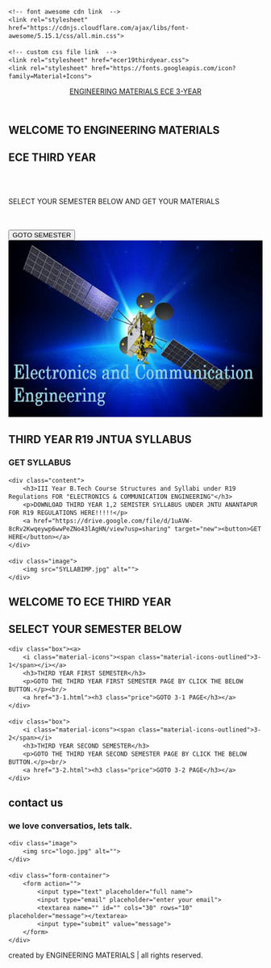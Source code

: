 <!DOCTYPE html>
<html lang="en">
<head>
    <meta charset="UTF-8">
    <meta name="viewport" content="width=device-width, initial-scale=1.0">
    <title>ECE THIRD YEAR R19</title>

    <!-- font awesome cdn link  -->
    <link rel="stylesheet" href="https://cdnjs.cloudflare.com/ajax/libs/font-awesome/5.15.1/css/all.min.css">

    <!-- custom css file link  -->
    <link rel="stylesheet" href="ecer19thirdyear.css">
	<link rel="stylesheet" href="https://fonts.googleapis.com/icon?family=Material+Icons">


</head>
<body>


<!-- header section starts  -->

<header>

<a href="#" class="logo"><i class="fas fa-graduation-cap"></i>ENGINEERING MATERIALS ECE 3-YEAR</a>



<!--<div class="fas fa-bars"></div> --> <!-- BARS -->
</header>

<!-- header section ends -->


<!-- home section starts  -->

<section class="home" id="home">
<div class="content">
    <h1>WELCOME TO ENGINEERING MATERIALS</h1>
    <h1>ECE THIRD YEAR</h1><br/><br/>
    <p>SELECT YOUR SEMESTER BELOW AND GET YOUR MATERIALS</p><br/><br/>
    <a href="#course"><button>GOTO SEMESTER</button></a>
</div>
<div class="box-container">
<!-- <img src="engineeringMaterials.png" height="350" width="600"></img>-->
<img src="ECE.jpg" height="350" width="600"></img>

</div>
</section>

<!-- home section ends -->

<!-- about section starts  -->


<section class="about" id="about">

<h1 class="heading">THIRD YEAR R19 JNTUA SYLLABUS</h1>
<h3 class="title">GET SYLLABUS</h3>

<div class="row">

    <div class="content">
        <h3>III Year B.Tech Course Structures and Syllabi under R19 Regulations FOR "ELECTRONICS & COMMUNICATION ENGINEERING"</h3>
        <p>DOWNLOAD THIRD YEAR 1,2 SEMISTER SYLLABUS UNDER JNTU ANANTAPUR FOR R19 REGULATIONS HERE!!!!!</p>
        <a href="https://drive.google.com/file/d/1uAVW-8cRv2Kwqeywp6wwPeZNo43lAgHN/view?usp=sharing" target="new"><button>GET HERE</button></a>
    </div>

    <div class="image">
        <img src="SYLLABIMP.jpg" alt="">
    </div>

</div>

</section>


<!-- about section ends -->

<!-- teacher section starts  

<section id="teacher" class="teacher">

<h1 class="heading">our teacher</h1>
<h3 class="title">meet professional trainers</h3>

<div class="card-container">

    <div class="card">
        <img src="images/img1.jpg" alt="">
        <h3>someone's name</h3>
        <p>i love teaching</p>
        <div class="icons">
            <a href="#" class="fab fa-facebook-f"></a>
            <a href="#" class="fab fa-twitter"></a>
            <a href="#" class="fab fa-instagram"></a>
            <a href="#" class="fab fa-github"></a>
        </div>
    </div>

    <div class="card">
        <img src="images/img2.jpg" alt="">
        <h3>someone's name</h3>
        <p>i love teaching</p>
        <div class="icons">
            <a href="#" class="fab fa-facebook-f"></a>
            <a href="#" class="fab fa-twitter"></a>
            <a href="#" class="fab fa-instagram"></a>
            <a href="#" class="fab fa-github"></a>
        </div>
    </div>

    <div class="card">
        <img src="images/img3.jpg" alt="">
        <h3>someone's name</h3>
        <p>i love teaching</p>
        <div class="icons">
            <a href="#" class="fab fa-facebook-f"></a>
            <a href="#" class="fab fa-twitter"></a>
            <a href="#" class="fab fa-instagram"></a>
            <a href="#" class="fab fa-github"></a>
        </div>
    </div>

    <div class="card">
        <img src="images/img4.jpg" alt="">
        <h3>someone's name</h3>
        <p>i love teaching</p>
        <div class="icons">
            <a href="#" class="fab fa-facebook-f"></a>
            <a href="#" class="fab fa-twitter"></a>
            <a href="#" class="fab fa-instagram"></a>
            <a href="#" class="fab fa-github"></a>
        </div>
    </div>

</div>


</section>

<!-- teacher section ends -->

<!-- course section starts  -->

<section id="course" class="course">

<h1 class="heading">WELCOME TO ECE THIRD YEAR</h1>
<h2 class="title">SELECT YOUR SEMESTER BELOW</h2>
</section>
<section id="course1" class="course1">
<div class="box-container">

    <div class="box"><a>
        <i class="material-icons"><span class="material-icons-outlined">3-1</span></i></a>
        <h3>THIRD YEAR FIRST SEMESTER</h3>
        <p>GOTO THE THIRD YEAR FIRST SEMESTER PAGE BY CLICK THE BELOW BUTTON.</p><br/>
		<a href="3-1.html"><h3 class="price">GOTO 3-1 PAGE</h3></a>
    </div>

    <div class="box">
        <i class="material-icons"><span class="material-icons-outlined">3-2</span></i>
        <h3>THIRD YEAR SECOND SEMESTER</h3>
        <p>GOTO THE THIRD YEAR SECOND SEMESTER PAGE BY CLICK THE BELOW BUTTON.</p><br/>
		<a href="3-2.html"><h3 class="price">GOTO 3-2 PAGE</h3></a>
    </div>

    

</div>

</section>

<!-- course section ends -->


<!-- contact section starts  -->

<section class="contact" id="contact">

<h1 class="heading">contact us</h1>
<h3 class="title">we love conversatios, lets talk.</h3>

<div class="row">

    <div class="image">
        <img src="logo.jpg" alt="">
    </div>

    <div class="form-container">
        <form action="">
            <input type="text" placeholder="full name">
            <input type="email" placeholder="enter your email">
            <textarea name="" id="" cols="30" rows="10" placeholder="message"></textarea>
            <input type="submit" value="message">
        </form>
    </div>

</div>

</section>

<!-- contact section ends -->

<section class="footer">

<div class="icons">
    <a href="#" class="fab fa-facebook-f"></a>
    <a href="#" class="fab fa-twitter"></a>
    <a href="#" class="fab fa-instagram"></a>
    <a href="#" class="fab fa-github"></a>
    <a href="#" class="fab fa-pinterest"></a>
</div>

<div class="credit">created by <span>ENGINEERING MATERIALS</span> | all rights reserved.</div>

</section>














<!-- jquery cdn link  -->
<script src="https://cdnjs.cloudflare.com/ajax/libs/jquery/3.5.1/jquery.min.js"></script>

<!-- custom js file link  -->
<script src="ecer19thirdyear.js"></script>

    
</body>
</html>
